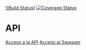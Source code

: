 [![Build Status]](https://github.com/Brisingeros/API/workflows/Test/badge.svg)
[![Coverage Status](https://coveralls.io/repos/github/Brisingeros/API/badge.svg?branch=main)](https://coveralls.io/github/Brisingeros/API?branch=main)

# API

[Acceso a la API](https://api-nodejs-340721.oa.r.appspot.com)
[Acceso al Swagger](https://api-nodejs-340721.oa.r.appspot.com/api-docs/)